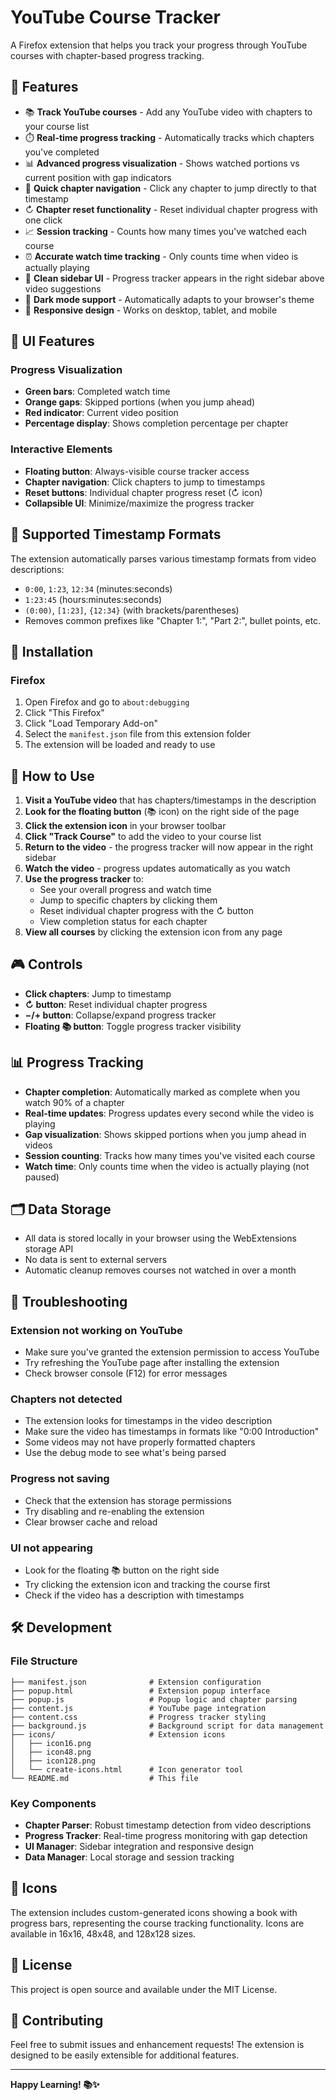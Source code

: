 # YouTube Course Tracker

A Firefox extension that helps you track your progress through YouTube courses with chapter-based progress tracking.

## 🎯 Features

- 📚 **Track YouTube courses** - Add any YouTube video with chapters to your course list
- ⏱️ **Real-time progress tracking** - Automatically tracks which chapters you've completed
- 📊 **Advanced progress visualization** - Shows watched portions vs current position with gap indicators
- 🎯 **Quick chapter navigation** - Click any chapter to jump directly to that timestamp
- ↻ **Chapter reset functionality** - Reset individual chapter progress with one click
- 📈 **Session tracking** - Counts how many times you've watched each course
- ⏰ **Accurate watch time tracking** - Only counts time when video is actually playing
- 🎨 **Clean sidebar UI** - Progress tracker appears in the right sidebar above video suggestions
- 🌙 **Dark mode support** - Automatically adapts to your browser's theme
- 📱 **Responsive design** - Works on desktop, tablet, and mobile

## 🎨 UI Features

### Progress Visualization
- **Green bars**: Completed watch time
- **Orange gaps**: Skipped portions (when you jump ahead)
- **Red indicator**: Current video position
- **Percentage display**: Shows completion percentage per chapter

### Interactive Elements
- **Floating button**: Always-visible course tracker access
- **Chapter navigation**: Click chapters to jump to timestamps
- **Reset buttons**: Individual chapter progress reset (↻ icon)
- **Collapsible UI**: Minimize/maximize the progress tracker

## 📝 Supported Timestamp Formats

The extension automatically parses various timestamp formats from video descriptions:

- `0:00`, `1:23`, `12:34` (minutes:seconds)
- `1:23:45` (hours:minutes:seconds)
- `(0:00)`, `[1:23]`, `{12:34}` (with brackets/parentheses)
- Removes common prefixes like "Chapter 1:", "Part 2:", bullet points, etc.

## 🚀 Installation

### Firefox
1. Open Firefox and go to `about:debugging`
2. Click "This Firefox"
3. Click "Load Temporary Add-on"
4. Select the `manifest.json` file from this extension folder
5. The extension will be loaded and ready to use

## 📖 How to Use

1. **Visit a YouTube video** that has chapters/timestamps in the description
2. **Look for the floating button** (📚 icon) on the right side of the page
3. **Click the extension icon** in your browser toolbar
4. **Click "Track Course"** to add the video to your course list
5. **Return to the video** - the progress tracker will now appear in the right sidebar
6. **Watch the video** - progress updates automatically as you watch
7. **Use the progress tracker** to:
   - See your overall progress and watch time
   - Jump to specific chapters by clicking them
   - Reset individual chapter progress with the ↻ button
   - View completion status for each chapter
8. **View all courses** by clicking the extension icon from any page

## 🎮 Controls

- **Click chapters**: Jump to timestamp
- **↻ button**: Reset individual chapter progress
- **−/+ button**: Collapse/expand progress tracker
- **Floating 📚 button**: Toggle progress tracker visibility

## 📊 Progress Tracking

- **Chapter completion**: Automatically marked as complete when you watch 90% of a chapter
- **Real-time updates**: Progress updates every second while the video is playing
- **Gap visualization**: Shows skipped portions when you jump ahead in videos
- **Session counting**: Tracks how many times you've visited each course
- **Watch time**: Only counts time when the video is actually playing (not paused)

## 🗂️ Data Storage

- All data is stored locally in your browser using the WebExtensions storage API
- No data is sent to external servers
- Automatic cleanup removes courses not watched in over a month

## 🔧 Troubleshooting

### Extension not working on YouTube
- Make sure you've granted the extension permission to access YouTube
- Try refreshing the YouTube page after installing the extension
- Check browser console (F12) for error messages

### Chapters not detected
- The extension looks for timestamps in the video description
- Make sure the video has timestamps in formats like "0:00 Introduction"
- Some videos may not have properly formatted chapters
- Use the debug mode to see what's being parsed

### Progress not saving
- Check that the extension has storage permissions
- Try disabling and re-enabling the extension
- Clear browser cache and reload

### UI not appearing
- Look for the floating 📚 button on the right side
- Try clicking the extension icon and tracking the course first
- Check if the video has a description with timestamps

## 🛠️ Development

### File Structure
```
├── manifest.json              # Extension configuration
├── popup.html                 # Extension popup interface
├── popup.js                   # Popup logic and chapter parsing
├── content.js                 # YouTube page integration
├── content.css                # Progress tracker styling
├── background.js              # Background script for data management
├── icons/                     # Extension icons
│   ├── icon16.png
│   ├── icon48.png
│   ├── icon128.png
│   └── create-icons.html      # Icon generator tool
└── README.md                  # This file
```

### Key Components
- **Chapter Parser**: Robust timestamp detection from video descriptions
- **Progress Tracker**: Real-time progress monitoring with gap detection
- **UI Manager**: Sidebar integration and responsive design
- **Data Manager**: Local storage and session tracking

## 🎨 Icons

The extension includes custom-generated icons showing a book with progress bars, representing the course tracking functionality. Icons are available in 16x16, 48x48, and 128x128 sizes.

## 📄 License

This project is open source and available under the MIT License.

## 🤝 Contributing

Feel free to submit issues and enhancement requests! The extension is designed to be easily extensible for additional features.

---

**Happy Learning! 📚✨**